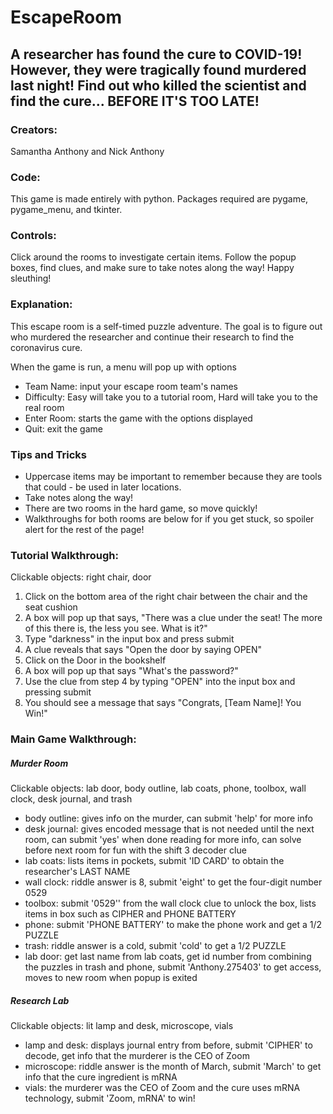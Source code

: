 # EscapeRoom
 
## A researcher has found the cure to COVID-19! However, they were tragically found murdered last night! Find out who killed the scientist and find the cure... BEFORE IT'S TOO LATE!

### Creators: 
Samantha Anthony and Nick Anthony
### Code: 
This game is made entirely with python. Packages required are pygame, pygame_menu, and tkinter.
### Controls: 
Click around the rooms to investigate certain items. Follow the popup boxes, find clues, and make sure to take notes along the way! Happy sleuthing!

### Explanation:
This escape room is a self-timed puzzle adventure. The goal is to figure out who murdered the researcher and continue their research to find the coronavirus cure. 

When the game is run, a menu will pop up with options
- Team Name: input your escape room team's names
- Difficulty: Easy will take you to a tutorial room, Hard will take you to the real room
- Enter Room: starts the game with the options displayed
- Quit: exit the game

### Tips and Tricks
- Uppercase items may be important to remember because they are tools that could - be used in later locations.
- Take notes along the way!
- There are two rooms in the hard game, so move quickly!
- Walkthroughs for both rooms are below for if you get stuck, so spoiler alert for the rest of the page!


### Tutorial Walkthrough:
Clickable objects: right chair, door
1. Click on the bottom area of the right chair between the chair and the seat cushion
2. A box will pop up that says, "There was a clue under the seat! The more of this there is, the less you see. What is it?"
3. Type "darkness" in the input box and press submit
4. A clue reveals that says "Open the door by saying OPEN"
5. Click on the Door in the bookshelf
6. A box will pop up that says "What's the password?"
7. Use the clue from step 4 by typing "OPEN" into the input box and pressing submit
8. You should see a message that says "Congrats, [Team Name]! You Win!"

### Main Game Walkthrough:
##### Murder Room
Clickable objects: lab door, body outline, lab coats, phone, toolbox, wall clock, desk journal, and trash
- body outline: gives info on the murder, can submit 'help' for more info
- desk journal: gives encoded message that is not needed until the next room, can submit 'yes' when done reading for more info, can solve before next room for fun with the shift 3 decoder clue
- lab coats: lists items in pockets, submit 'ID CARD' to obtain the researcher's LAST NAME
- wall clock: riddle answer is 8, submit 'eight' to get the four-digit number 0529
- toolbox: submit '0529'' from the wall clock clue to unlock the box, lists items in box such as CIPHER and PHONE BATTERY
- phone: submit 'PHONE BATTERY' to make the phone work and get a 1/2 PUZZLE
- trash: riddle answer is a cold, submit 'cold' to get a 1/2 PUZZLE
- lab door: get last name from lab coats, get id number from combining the puzzles in trash and phone, submit 'Anthony.275403' to get access, moves to new room when popup is exited

##### Research Lab
Clickable objects: lit lamp and desk, microscope, vials
- lamp and desk: displays journal entry from before, submit 'CIPHER' to decode, get info that the murderer is the CEO of Zoom
- microscope: riddle answer is the month of March, submit 'March' to get info that the cure ingredient is mRNA
- vials: the murderer was the CEO of Zoom and the cure uses mRNA technology, submit 'Zoom, mRNA' to win!

